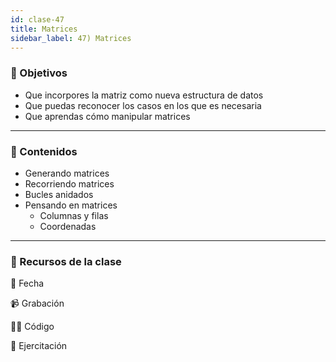 ```yaml
---
id: clase-47
title: Matrices
sidebar_label: 47) Matrices
---
```


### 🏁 Objetivos

- Que incorpores la matriz como nueva estructura de datos
- Que puedas reconocer los casos en los que es necesaria
- Que aprendas cómo manipular matrices

---

### 📝 Contenidos

- Generando matrices
- Recorriendo matrices
- Bucles anidados
- Pensando en matrices
  - Columnas y filas
  - Coordenadas

---

### 🚀 Recursos de la clase

📆 Fecha

📹 Grabación

👩‍💻 Código

💪 Ejercitación

